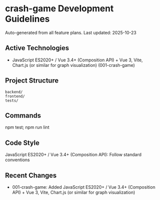 ﻿# crash-game Development Guidelines

Auto-generated from all feature plans. Last updated: 2025-10-23

## Active Technologies

- JavaScript ES2020+ / Vue 3.4+ (Composition API) + Vue 3, Vite, Chart.js (or similar for graph visualization) (001-crash-game)

## Project Structure

```text
backend/
frontend/
tests/
```

## Commands

npm test; npm run lint

## Code Style

JavaScript ES2020+ / Vue 3.4+ (Composition API): Follow standard conventions

## Recent Changes

- 001-crash-game: Added JavaScript ES2020+ / Vue 3.4+ (Composition API) + Vue 3, Vite, Chart.js (or similar for graph visualization)

<!-- MANUAL ADDITIONS START -->
<!-- MANUAL ADDITIONS END -->
